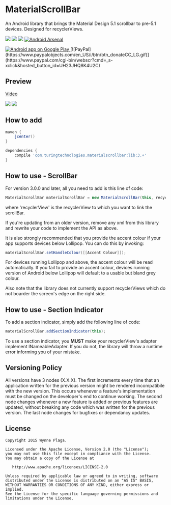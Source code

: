 # MaterialScrollBar

An Android library that brings the Material Design 5.1 scrollbar to pre-5.1 devices. Designed for recyclerViews.

![](https://img.shields.io/hexpm/l/plug.svg) ![](https://img.shields.io/github/release/krimin-killr21/MaterialScrollBar.svg?label=jCenter) ![](https://img.shields.io/badge/API-7%2B-blue.svg?style=flat) [![Android Arsenal](https://img.shields.io/badge/Android%20Arsenal-MaterialScrollBar-blue.svg?style=flat)](https://android-arsenal.com/details/1/2441)

<a href="https://play.google.com/store/apps/details?id=com.turingtechnologies.materialscrollbardemo">
  <img alt="Android app on Google Play" src="https://developer.android.com/images/brand/en_app_rgb_wo_45.png" />
</a> 
[![PayPal](https://www.paypalobjects.com/en_US/i/btn/btn_donateCC_LG.gif)](https://www.paypal.com/cgi-bin/webscr?cmd=_s-xclick&hosted_button_id=UH23JHQ8K4U2C)

Preview
-------

[Video](https://youtu.be/CmcPsJYuzME)

![](http://i.imgur.com/9rY0e8h.png)
![](http://i.imgur.com/8DNLqkn.png)

How to add
--------

```gradle
maven {
    jcenter()
}
```

```gradle
dependencies {
    compile 'com.turingtechnologies.materialscrollbar:lib:3.+'
}
```

How to use - ScrollBar
--------
For version 3.0.0 and later, all you need to add is this line of code:

```java
MaterialScrollBar materialScrollBar = new MaterialScrollBar(this, recyclerView);
```

where 'recyclerView' is the recyclerView to which you want to link the scrollBar.

If you're updating from an older version, remove any xml from this library and rewrite your code to implement the API as above.

It is also strongly recommended that you provide the accent colour if your app supports devices below Lollipop. You can do this by invoking:

```java
materialScrollBar.setHandleColour([[Accent Colour]]);
```

For devices running Lollipop and above, the accent colour will be read automatically. If you fail to provide an accent colour, devices running version of Android below Lollipop will default to a usable but bland grey colour.

Also note that the library does not currently support recyclerViews which do not boarder the screen's edge on the right side.

How to use - Section Indicator
--------
To add a section indicator, simply add the following line of code:

```java
materialScrollBar.addSectionIndicator(this);
```

To use a section indicator, you **MUST** make your recyclerView's adapter implement INameableAdapter. If you do not, the library will throw a runtime error informing you of your mistake.

Versioning Policy
-------

All versions have 3 nodes (X.X.X). The first increments every time that an application written for the previous version might be rendered incompatibile with the new version. This occurs whenever a feature's implementation must be changed on the developer's end to continue working. The second node changes whenever a new feature is added or previous features are updated, without breaking any code which was written for the previous version. The last node changes for bugfixes or dependancy updates.

License
--------

    Copyright 2015 Wynne Plaga.

    Licensed under the Apache License, Version 2.0 (the "License");
    you may not use this file except in compliance with the License.
    You may obtain a copy of the License at

       http://www.apache.org/licenses/LICENSE-2.0

    Unless required by applicable law or agreed to in writing, software
    distributed under the License is distributed on an "AS IS" BASIS,
    WITHOUT WARRANTIES OR CONDITIONS OF ANY KIND, either express or implied.
    See the License for the specific language governing permissions and
    limitations under the License.
